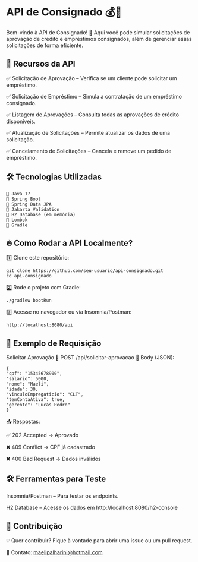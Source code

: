 # API de Consignado 💰🚀

Bem-vindo à API de Consignado! 🎉 Aqui você pode simular solicitações de aprovação de crédito e empréstimos consignados, além de gerenciar essas solicitações de forma eficiente.

## 🚀 Recursos da API
✅ Solicitação de Aprovação – Verifica se um cliente pode solicitar um empréstimo.

✅ Solicitação de Empréstimo – Simula a contratação de um empréstimo consignado.

✅ Listagem de Aprovações – Consulta todas as aprovações de crédito disponíveis.

✅ Atualização de Solicitações – Permite atualizar os dados de uma solicitação.

✅ Cancelamento de Solicitações – Cancela e remove um pedido de empréstimo.

## 🛠 Tecnologias Utilizadas
    🔹 Java 17 
    🔹 Spring Boot 
    🔹 Spring Data JPA 
    🔹 Jakarta Validation 
    🔹 H2 Database (em memória) 
    🔹 Lombok 
    🔹 Gradle 

## 🔥 Como Rodar a API Localmente?
1️⃣ Clone este repositório:

    git clone https://github.com/seu-usuario/api-consignado.git
    cd api-consignado

2️⃣ Rode o projeto com Gradle:

    ./gradlew bootRun

3️⃣ Acesse no navegador ou via Insomnia/Postman:

    http://localhost:8080/api

## 📌 Exemplo de Requisição
Solicitar Aprovação
📍 POST /api/solicitar-aprovacao
📄 Body (JSON):

    {
    "cpf": "15345678900",
    "salario": 5000,
    "nome": "Maeli",
    "idade": 30,
    "vinculoEmpregaticio": "CLT",
    "temContaAtiva": true,
    "gerente": "Lucas Pedro"
    }

📥 Respostas:

✅ 202 Accepted → Aprovado

❌ 409 Conflict → CPF já cadastrado

❌ 400 Bad Request → Dados inválidos

## 🛠 Ferramentas para Teste
Insomnia/Postman – Para testar os endpoints.

H2 Database – Acesse os dados em http://localhost:8080/h2-console

## 📢 Contribuição
💡 Quer contribuir? Fique à vontade para abrir uma issue ou um pull request.

🔗 Contato: maelipalharini@hotmail.com